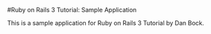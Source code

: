 #Ruby on Rails 3 Tutorial: Sample Application

This is a sample application for Ruby on Rails 3 Tutorial by Dan Bock.